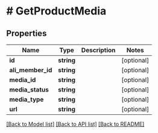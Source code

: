 # # GetProductMedia

## Properties

Name | Type | Description | Notes
------------ | ------------- | ------------- | -------------
**id** | **string** |  | [optional]
**ali_member_id** | **string** |  | [optional]
**media_id** | **string** |  | [optional]
**media_status** | **string** |  | [optional]
**media_type** | **string** |  | [optional]
**url** | **string** |  | [optional]

[[Back to Model list]](../../README.md#models) [[Back to API list]](../../README.md#endpoints) [[Back to README]](../../README.md)

